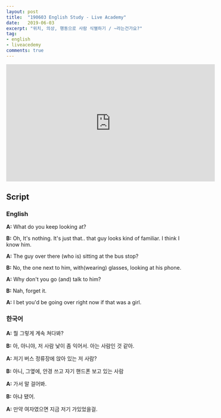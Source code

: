 ```yaml
---
layout: post
title:  "190603 English Study - Live Academy"
date:   2019-06-03
excerpt: "위치, 의상, 행동으로 사람 식별하기 / ~라는건가요?"
tag:
- english
- liveacedemy
comments: true
---
```


<iframe width="560" height="315" src="https://www.youtube.com/embed/AO0GXG-yT1Y" frameborder="0" allow="accelerometer; autoplay; encrypted-media; gyroscope; picture-in-picture" allowfullscreen></iframe>

## Script

### English

**A:** What do you keep looking at?

**B:** Oh, It's nothing. It's just that.. that guy looks kind of familiar. I think I know him.

**A:** The guy over there (who is) sitting at the bus stop?

**B:** No, the one next to him, with(wearing) glasses, looking at his phone.

**A:** Why don't you go (and) talk to him?

**B:** Nah, forget it.

**A:** I bet you'd be going over right now if that was a girl.

### 한국어

**A:** 뭘 그렇게 계속 쳐다봐?

**B:** 아, 아니야, 저 사람 낯이 좀 익어서. 아는 사람인 것 같아.

**A:** 저기 버스 정류장에 앉아 있는 저 사람?

**B:** 아니, 그옆에, 안경 쓰고 자기 핸드폰 보고 있는 사람

**A:** 가서 말 걸어봐.

**B:** 아냐 됐어.

**A:** 만약 여자였으면 지금 저기 가있었을걸.